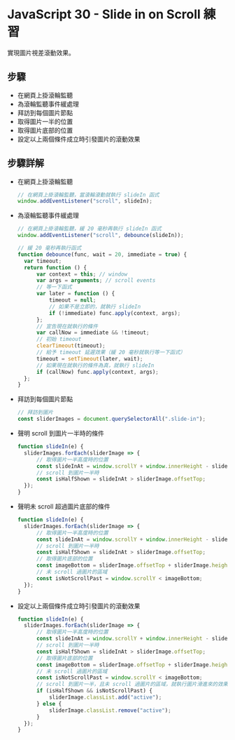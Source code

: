# JavaScript 30 - Slide in on Scroll 練習

實現圖片視差滾動效果。

## 步驟

- 在網頁上掛滾輪監聽
- 為滾輪監聽事件緩處理
- 拜訪到每個圖片節點
- 取得圖片一半的位置
- 取得圖片底部的位置
- 設定以上兩個條件成立時引發圖片的滾動效果

## 步驟詳解

- 在網頁上掛滾輪監聽

  ```javascript
  // 在網頁上掛滾輪監聽，當滾輪滾動就執行 slideIn 函式
  window.addEventListener("scroll", slideIn);
  ```

- 為滾輪監聽事件緩處理

  ```javascript
  // 在網頁上掛滾輪監聽，緩 20 毫秒再執行 slideIn 函式
  window.addEventListener("scroll", debounce(slideIn));

  // 緩 20 毫秒再執行函式
  function debounce(func, wait = 20, immediate = true) {
  	var timeout;
  	return function () {
  		var context = this; // window
  		var args = arguments; // scroll events
  		// 等一下函式
  		var later = function () {
  			timeout = null;
  			// 如果不是立即的，就執行 slideIn
  			if (!immediate) func.apply(context, args);
  		};
  		// 宣告現在就執行的條件
  		var callNow = immediate && !timeout;
  		// 初始 timeout
  		clearTimeout(timeout);
  		// 給予 timeout 延遲效果（緩 20 毫秒就執行等一下函式）
  		timeout = setTimeout(later, wait);
  		// 如果現在就執行的條件為真，就執行 slideIn
  		if (callNow) func.apply(context, args);
  	};
  }
  ```

- 拜訪到每個圖片節點

  ```javascript
  // 拜訪到圖片
  const sliderImages = document.querySelectorAll(".slide-in");
  ```

* 聲明 scroll 到圖片一半時的條件

  ```javascript
  function slideIn(e) {
  	sliderImages.forEach(sliderImage => {
  		// 取得圖片一半高度時的位置
  		const slideInAt = window.scrollY + window.innerHeight - sliderImage.height / 2;
  		// scroll 到圖片一半時
  		const isHalfShown = slideInAt > sliderImage.offsetTop;
  	});
  }
  ```

* 聲明未 scroll 超過圖片底部的條件

  ```javascript
  function slideIn(e) {
  	sliderImages.forEach(sliderImage => {
  		// 取得圖片一半高度時的位置
  		const slideInAt = window.scrollY + window.innerHeight - sliderImage.height / 2;
  		// scroll 到圖片一半時
  		const isHalfShown = slideInAt > sliderImage.offsetTop;
  		// 取得圖片底部的位置
  		const imageBottom = sliderImage.offsetTop + sliderImage.height;
  		// 未 scroll 過圖片的區域
  		const isNotScrollPast = window.scrollY < imageBottom;
  	});
  }
  ```

* 設定以上兩個條件成立時引發圖片的滾動效果

  ```javascript
  function slideIn(e) {
  	sliderImages.forEach(sliderImage => {
  		// 取得圖片一半高度時的位置
  		const slideInAt = window.scrollY + window.innerHeight - sliderImage.height / 2;
  		// scroll 到圖片一半時
  		const isHalfShown = slideInAt > sliderImage.offsetTop;
  		// 取得圖片底部的位置
  		const imageBottom = sliderImage.offsetTop + sliderImage.height;
  		// 未 scroll 過圖片的區域
  		const isNotScrollPast = window.scrollY < imageBottom;
  		// scroll 到圖片一半，且未 scroll 過圖片的區域，就執行圖片滑進來的效果
  		if (isHalfShown && isNotScrollPast) {
  			sliderImage.classList.add("active");
  		} else {
  			sliderImage.classList.remove("active");
  		}
  	});
  }
  ```
